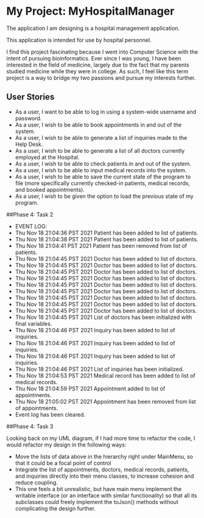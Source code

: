 # My Project: MyHospitalManager

The application I am designing is a hospital management application.

This application is intended for use by hospital personnel.

I find this project fascinating because I went into Computer Science with the intent of pursuing bioinformatics.
Ever since I was young, I have been interested in the field of medicine, largely due to the fact that my parents
studied medicine while they were in college. As such, I feel like this term project is a way to bridge my two passions
and pursue my interests further.

## User Stories
- As a user, I want to be able to log in using a system-wide username and password.
- As a user, I wish to be able to book appointments in and out of the system.
- As a user, I wish to be able to generate a list of inquiries made to the Help Desk.
- As a user, I wish to be able to generate a list of all doctors currently employed at the Hospital.
- As a user, I wish to be able to check patients in and out of the system.
- As a user, I wish to be able to input medical records into the system.
- As a user, I wish to be able to save the current state of the program to file (more specifically 
currently checked-in patients,  medical records, and booked appointments).
- As a user, I wish to be given the option to load the previous state of my program.

##Phase 4: Task 2
- EVENT LOG:
- Thu Nov 18 21:04:36 PST 2021
Patient has been added to list of patients.
- Thu Nov 18 21:04:38 PST 2021
Patient has been added to list of patients.
- Thu Nov 18 21:04:41 PST 2021
Patient has been removed from list of patients.
- Thu Nov 18 21:04:45 PST 2021
Doctor has been added to list of doctors.
- Thu Nov 18 21:04:45 PST 2021
Doctor has been added to list of doctors.
- Thu Nov 18 21:04:45 PST 2021
Doctor has been added to list of doctors.
- Thu Nov 18 21:04:45 PST 2021
Doctor has been added to list of doctors.
- Thu Nov 18 21:04:45 PST 2021
Doctor has been added to list of doctors.
- Thu Nov 18 21:04:45 PST 2021
Doctor has been added to list of doctors.
- Thu Nov 18 21:04:45 PST 2021
Doctor has been added to list of doctors.
- Thu Nov 18 21:04:45 PST 2021
Doctor has been added to list of doctors.
- Thu Nov 18 21:04:45 PST 2021
Doctor has been added to list of doctors.
- Thu Nov 18 21:04:45 PST 2021
List of doctors has been initialized with final variables.
- Thu Nov 18 21:04:46 PST 2021
Inquiry has been added to list of inquiries.
- Thu Nov 18 21:04:46 PST 2021
Inquiry has been added to list of inquiries.
- Thu Nov 18 21:04:46 PST 2021
Inquiry has been added to list of inquiries.
- Thu Nov 18 21:04:46 PST 2021
List of inquiries has been initialized.
- Thu Nov 18 21:04:53 PST 2021
Medical record has been added to list of medical records.
- Thu Nov 18 21:04:59 PST 2021
Appointment added to list of appointments.
- Thu Nov 18 21:05:02 PST 2021
Appointment has been removed from list of appointments.
- Event log has been cleared.


##Phase 4: Task 3

Looking back on my UML diagram, if I had more time to refactor the code, I would refactor my design in the following
ways: 
- Move the lists of data above in the hierarchy right under MainMenu, so that it could be a focal point of control
- Integrate the list of appointments, doctors, medical records, patients, and inquiries directly into their menu 
classes, to increase cohesion and reduce coupling.
- This one feels a bit unrealistic, but have main menu implement the writable interface (or an interface with similar
functionality) so that all its subclasses could freely implement the toJson() methods without complicating the design
further.
